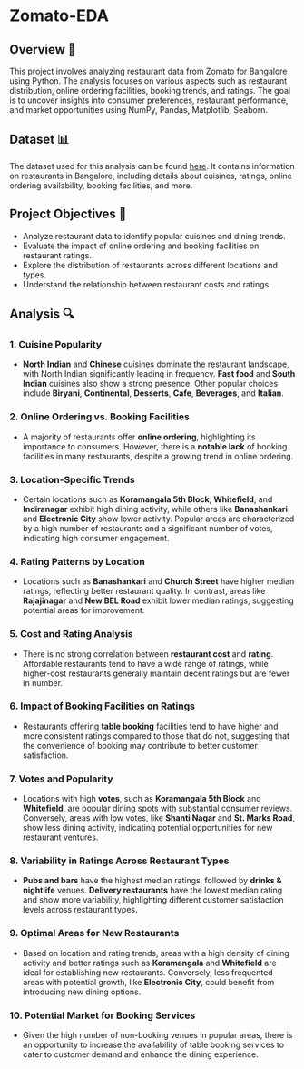 # Zomato-EDA

## Overview 📝

This project involves analyzing restaurant data from Zomato for Bangalore using Python. The analysis focuses on various aspects such as restaurant distribution, online ordering facilities, booking trends, and ratings. The goal is to uncover insights into consumer preferences, restaurant performance, and market opportunities using NumPy, Pandas, Matplotlib, Seaborn.

## Dataset 📊

The dataset used for this analysis can be found [here](https://www.kaggle.com/datasets/himanshupoddar/zomato-bangalore-restaurants). It contains information on restaurants in Bangalore, including details about cuisines, ratings, online ordering availability, booking facilities, and more.


## Project Objectives 🎯

- Analyze restaurant data to identify popular cuisines and dining trends.
- Evaluate the impact of online ordering and booking facilities on restaurant ratings.
- Explore the distribution of restaurants across different locations and types.
- Understand the relationship between restaurant costs and ratings.

## Analysis 🔍


### 1. Cuisine Popularity
- **North Indian** and **Chinese** cuisines dominate the restaurant landscape, with North Indian significantly leading in frequency. **Fast food** and **South Indian** cuisines also show a strong presence. Other popular choices include **Biryani**, **Continental**, **Desserts**, **Cafe**, **Beverages**, and **Italian**.

### 2. Online Ordering vs. Booking Facilities
- A majority of restaurants offer **online ordering**, highlighting its importance to consumers. However, there is a **notable lack** of booking facilities in many restaurants, despite a growing trend in online ordering.

### 3. Location-Specific Trends
- Certain locations such as **Koramangala 5th Block**, **Whitefield**, and **Indiranagar** exhibit high dining activity, while others like **Banashankari** and **Electronic City** show lower activity. Popular areas are characterized by a high number of restaurants and a significant number of votes, indicating high consumer engagement.

### 4. Rating Patterns by Location
- Locations such as **Banashankari** and **Church Street** have higher median ratings, reflecting better restaurant quality. In contrast, areas like **Rajajinagar** and **New BEL Road** exhibit lower median ratings, suggesting potential areas for improvement.

### 5. Cost and Rating Analysis
- There is no strong correlation between **restaurant cost** and **rating**. Affordable restaurants tend to have a wide range of ratings, while higher-cost restaurants generally maintain decent ratings but are fewer in number.

### 6. Impact of Booking Facilities on Ratings
- Restaurants offering **table booking** facilities tend to have higher and more consistent ratings compared to those that do not, suggesting that the convenience of booking may contribute to better customer satisfaction.

### 7. Votes and Popularity
- Locations with high **votes**, such as **Koramangala 5th Block** and **Whitefield**, are popular dining spots with substantial consumer reviews. Conversely, areas with low votes, like **Shanti Nagar** and **St. Marks Road**, show less dining activity, indicating potential opportunities for new restaurant ventures.

### 8. Variability in Ratings Across Restaurant Types
- **Pubs and bars** have the highest median ratings, followed by **drinks & nightlife** venues. **Delivery restaurants** have the lowest median rating and show more variability, highlighting different customer satisfaction levels across restaurant types.

### 9. Optimal Areas for New Restaurants
- Based on location and rating trends, areas with a high density of dining activity and better ratings such as **Koramangala** and **Whitefield** are ideal for establishing new restaurants. Conversely, less frequented areas with potential growth, like **Electronic City**, could benefit from introducing new dining options.

### 10. Potential Market for Booking Services
- Given the high number of non-booking venues in popular areas, there is an opportunity to increase the availability of table booking services to cater to customer demand and enhance the dining experience.



